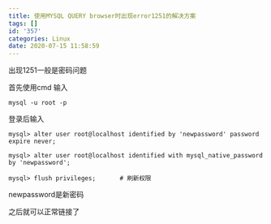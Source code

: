 ```yaml
---
title: 使用MYSQL QUERY browser时出现error1251的解决方案
tags: []
id: '357'
categories: Linux
date: 2020-07-15 11:58:59
---
```


出现1251一般是密码问题

首先使用cmd 输入

```
mysql -u root -p
```

登录后输入

```
mysql> alter user root@localhost identified by 'newpassword' password expire never;

mysql> alter user root@localhost identified with mysql_native_password by 'newpassword';

mysql> flush privileges;　　　　# 刷新权限
```

newpassword是新密码

之后就可以正常链接了